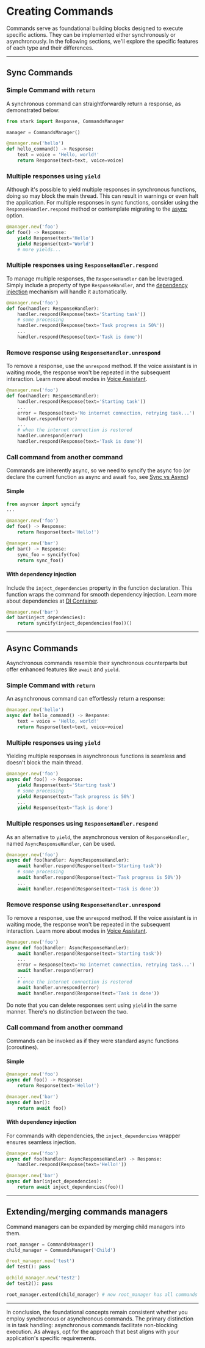 # Creating Commands

Commands serve as foundational building blocks designed to execute specific actions. They can be implemented either synchronously or asynchronously. In the following sections, we'll explore the specific features of each type and their differences.

---

## Sync Commands

### Simple Command with `return` 

A synchronous command can straightforwardly return a response, as demonstrated below:

```python
from stark import Response, CommandsManager

manager = CommandsManager()

@manager.new('hello')
def hello_command() -> Response:
    text = voice = 'Hello, world!'
    return Response(text=text, voice=voice)
```

### Multiple responses using `yield` 

Although it's possible to yield multiple responses in synchronous functions, doing so may block the main thread. This can result in warnings or even halt the application. For multiple responses in sync functions, consider using the `ResponseHandler.respond` method or contemplate migrating to the [async](sync-vs-async-commands.md) option.

```python
@manager.new('foo')
def foo() -> Response:
    yield Response(text='Hello')
    yield Response(text='World')
    # more yields...
```

### Multiple responses using `ResponseHandler.respond` 

To manage multiple responses, the `ResponseHandler` can be leveraged. Simply include a property of type `ResponseHandler`, and the [dependency injection](dependency-injection.md) mechanism will handle it automatically.

```python
@manager.new('foo')
def foo(handler: ResponseHandler):
    handler.respond(Response(text='Starting task'))
    # some processing
    handler.respond(Response(text='Task progress is 50%'))
    ...
    handler.respond(Response(text='Task is done'))
```

### Remove response using `ResponseHandler.unrespond` 

To remove a response, use the `unrespond` method. If the voice assistant is in waiting mode, the response won't be repeated in the subsequent interaction. Learn more about modes in [Voice Assistant](voice-assistant.md).

```python
@manager.new('foo')
def foo(handler: ResponseHandler):
    handler.respond(Response(text='Starting task'))
    ...
    error = Response(text='No internet connection, retrying task...')
    handler.respond(error)
    ...
    # when the internet connection is restored
    handler.unrespond(error)
    handler.respond(Response(text='Task is done'))
```

### Call command from another command 

Commands are inherently async, so we need to syncify the async foo (or declare the current function as async and await `foo`, see [Sync vs Async](sync-vs-async-commands.md))

#### Simple

```python
from asyncer import syncify
...

@manager.new('foo')
def foo() -> Response:
    return Response(text='Hello!')

@manager.new('bar')
def bar() -> Response: 
    sync_foo = syncify(foo)
    return sync_foo()
```

#### With dependency injection

Include the `inject_dependencies` property in the function declaration. This function wraps the command for smooth dependency injection. Learn more about dependencies at [DI Container](dependency-injection.md).

```python
@manager.new('bar')
def bar(inject_dependencies): 
    return syncify(inject_dependencies(foo))()
```

---

## Async Commands

Asynchronous commands resemble their synchronous counterparts but offer enhanced features like `await` and `yield`.

### Simple Command with `return` 

An asynchronous command can effortlessly return a response:

```python
@manager.new('hello')
async def hello_command() -> Response:
    text = voice = 'Hello, world!'
    return Response(text=text, voice=voice)
```

### Multiple responses using `yield` 

Yielding multiple responses in asynchronous functions is seamless and doesn't block the main thread.

```python
@manager.new('foo')
async def foo() -> Response:
    yield Response(text='Starting task')
    # some processing
    yield Response(text='Task progress is 50%')
    ...
    yield Response(text='Task is done')
```

### Multiple responses using `ResponseHandler.respond` 

As an alternative to `yield`, the asynchronous version of `ResponseHandler`, named `AsyncResponseHandler`, can be used.

```python
@manager.new('foo')
async def foo(handler: AsyncResponseHandler):
    await handler.respond(Response(text='Starting task'))
    # some processing
    await handler.respond(Response(text='Task progress is 50%'))
    ...
    await handler.respond(Response(text='Task is done'))
```

### Remove response using `ResponseHandler.unrespond` 

To remove a response, use the `unrespond` method. If the voice assistant is in waiting mode, the response won't be repeated in the subsequent interaction. Learn more about modes in [Voice Assistant](voice-assistant.md).

```python
@manager.new('foo')
async def foo(handler: AsyncResponseHandler):
    await handler.respond(Response(text='Starting task'))
    ...
    error = Response(text='No internet connection, retrying task...')
    await handler.respond(error)
    ...
    # once the internet connection is restored
    await handler.unrespond(error)
    await handler.respond(Response(text='Task is done'))
```

Do note that you can delete responses sent using `yield` in the same manner. There's no distinction between the two.

### Call command from another command 

Commands can be invoked as if they were standard async functions (coroutines).

#### Simple

```python
@manager.new('foo')
async def foo() -> Response:
    return Response(text='Hello!')

@manager.new('bar')
async def bar():
    return await foo()
```

#### With dependency injection

For commands with dependencies, the `inject_dependencies` wrapper ensures seamless injection.

```python
@manager.new('foo')
async def foo(handler: AsyncResponseHandler) -> Response:
    handler.respond(Response(text='Hello!'))

@manager.new('bar')
async def bar(inject_dependencies): 
    return await inject_dependencies(foo)()
```

---

## Extending/merging commands managers

Command managers can be expanded by merging child managers into them.

```python
root_manager = CommandsManager()
child_manager = CommandsManager('Child')

@root_manager.new('test')
def test(): pass

@child_manager.new('test2')
def test2(): pass

root_manager.extend(child_manager) # now root_manager has all commands of child_manager
```

---

In conclusion, the foundational concepts remain consistent whether you employ synchronous or asynchronous commands. The primary distinction is in task handling: asynchronous commands facilitate non-blocking execution. As always, opt for the approach that best aligns with your application's specific requirements.
